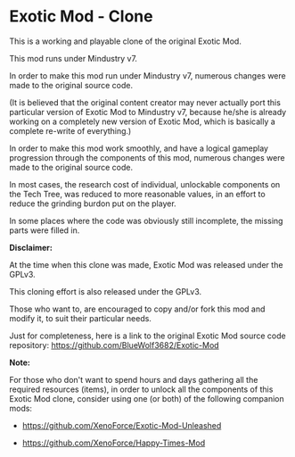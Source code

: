 # Exotic Mod - Clone

This is a working and playable clone of the original Exotic Mod.

This mod runs under Mindustry v7.

In order to make this mod run under Mindustry v7, numerous changes were made to the original source code.

(It is believed that the original content creator may never actually port this particular version of Exotic Mod to Mindustry v7, because he/she is already working on a completely new version of Exotic Mod, which is basically a complete re-write of everything.)

In order to make this mod work smoothly, and have a logical gameplay progression through the components of this mod, numerous changes were made to the original source code.

In most cases, the research cost of individual, unlockable components on the Tech Tree, was reduced to more reasonable values, in an effort to reduce the grinding burdon put on the player.

In some places where the code was obviously still incomplete, the missing parts were filled in.

**Disclaimer:**

At the time when this clone was made, Exotic Mod was released under the GPLv3.

This cloning effort is also released under the GPLv3.

Those who want to, are encouraged to copy and/or fork this mod and modify it, to suit their particular needs.

Just for completeness, here is a link to the original Exotic Mod source code repository: https://github.com/BlueWolf3682/Exotic-Mod

**Note:**

For those who don't want to spend hours and days gathering all the required resources (items), in order to unlock all the components of this Exotic Mod clone, consider using one (or both) of the following companion mods:

 * https://github.com/XenoForce/Exotic-Mod-Unleashed

 * https://github.com/XenoForce/Happy-Times-Mod
